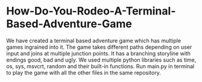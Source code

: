 # How-Do-You-Rodeo-A-Terminal-Based-Adventure-Game
We have created a terminal based adventure game which has multiple games ingrained into it.
The game takes different paths depending on user input and joins at multiple junction points. It has a branching storyline with endings good, bad and ugly.
We used multiple python libraries such as time, os, sys, msvcrt, random and their built-in functions.
Run main.py in terminal to play the game with all the other files in the same repository.
